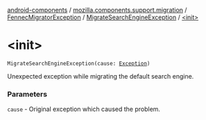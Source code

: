 [android-components](../../../index.md) / [mozilla.components.support.migration](../../index.md) / [FennecMigratorException](../index.md) / [MigrateSearchEngineException](index.md) / [&lt;init&gt;](./-init-.md)

# &lt;init&gt;

`MigrateSearchEngineException(cause: `[`Exception`](https://developer.android.com/reference/java/lang/Exception.html)`)`

Unexpected exception while migrating the default search engine.

### Parameters

`cause` - Original exception which caused the problem.